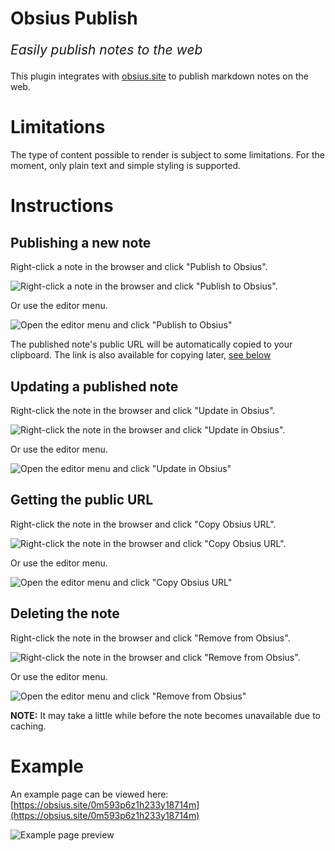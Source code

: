# Obsius Publish

<p style="font-size:1.5em"><em>Easily publish notes to the web</em></p>

This plugin integrates with [obsius.site](https://obsius.site) to publish markdown notes on the web.

# Limitations

The type of content possible to render is subject to some limitations. For the moment, only plain text and simple styling is supported.

# Instructions

## Publishing a new note

Right-click a note in the browser and click "Publish to Obsius".

![Right-click a note in the browser and click "Publish to Obsius".](media/right-click-publish.gif)

Or use the editor menu.

![Open the editor menu and click "Publish to Obsius"](media/editor-menu-publish.gif)

The published note's public URL will be automatically copied to your clipboard. The link is also available for copying later, [see below](#getting-the-public-url)

## Updating a published note

Right-click the note in the browser and click "Update in Obsius".

![Right-click the note in the browser and click "Update in Obsius".](media/right-click-update.gif)

Or use the editor menu.

![Open the editor menu and click "Update in Obsius"](media/editor-menu-update.gif)

## Getting the public URL

Right-click the note in the browser and click "Copy Obsius URL".

![Right-click the note in the browser and click "Copy Obsius URL".](media/right-click-copy-url.gif)

Or use the editor menu.

![Open the editor menu and click "Copy Obsius URL"](media/editor-menu-copy-url.gif)

## Deleting the note

Right-click the note in the browser and click "Remove from Obsius".

![Right-click the note in the browser and click "Remove from Obsius".](media/right-click-remove.gif)

Or use the editor menu.

![Open the editor menu and click "Remove from Obsius"](media/editor-menu-remove.gif)

**NOTE:** It may take a little while before the note becomes unavailable due to caching.

# Example

An example page can be viewed here: [https://obsius.site/0m593p6z1h233y18714m](https://obsius.site/0m593p6z1h233y18714m)

![Example page preview](media/example-page.png)

